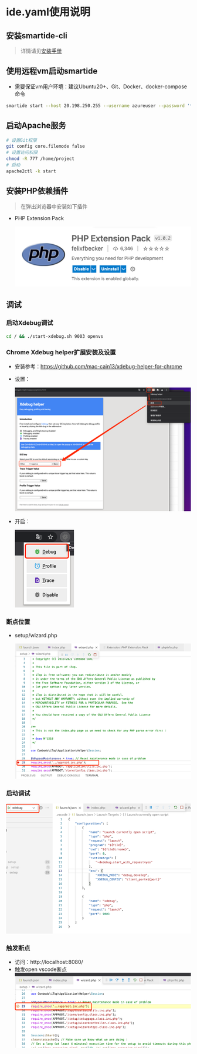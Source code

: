 <!--
* @Author: kenan
* @Date: 2021-10-29 11:06:45
* @LastEditors: kenan
* @LastEditTime: 2021-11-01 10:03:28
* @Description: file content
  -->

# ide.yaml使用说明

## 安装smartide-cli

> 详情请见[安装手册](https://smartide.dev/zh/docs/quickstart/)

## 使用远程vm启动smartide
 - 需要保证vm用户环境：建议Ubuntu20+、Git、Docker、docker-compose命令
```bash
smartide start --host 20.198.250.255 --username azureuser --password '******' --repourl https://github.com/SmartIDE/iTop --branch develop --filepath .ide/.ide.yaml

```
## 启动Apache服务
```bash
# 设置Git权限
git config core.filemode false
# 设置访问权限
chmod -R 777 /home/project
# 启动
apache2ctl -k start
```
## 安装PHP依赖插件

> 在弹出浏览器中安装如下插件

- PHP Extension Pack
  
  ![php_extension_pack.png](img/php_extension_pack.png)
## 调试
### 启动Xdebug调试
```bash
cd / && ./start-xdebug.sh 9003 openvs
```
### Chrome Xdebug helper扩展安装及设置
- 安装参考：https://github.com/mac-cain13/xdebug-helper-for-chrome
- 设置：
  
  ![chrome_xdebug_install.png](img/chrome_xdebug_install.png)
- 开启：
  
  ![chrome_xdebug_debug.png](img/chrome_xdebug_debug.png)
### 断点位置
- setup/wizard.php
  
  ![setup_wizard_breakpoint.png](img/setup_wizard_breakpoint.png)
### 启动调试

  ![debug.png](img/debug.png)
### 触发断点
- 访问：http://localhost:8080/
- 触发open vscode断点
  ![debugging.png](img/debugging.png)
